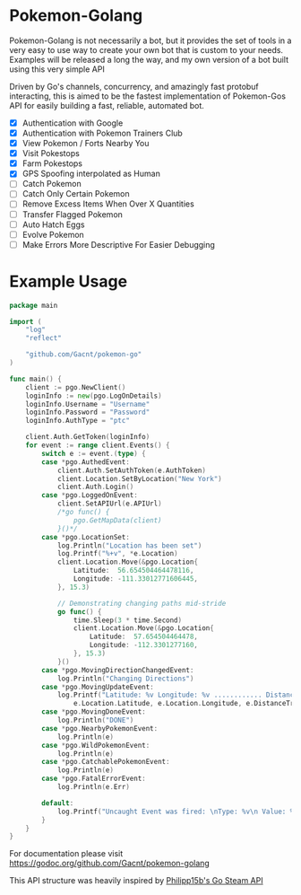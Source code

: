 # Pokemon-Golang
Pokemon-Golang is not necessarily a bot, but it provides the set of tools in a very easy to use way to create your own 
bot that is custom to your needs. Examples will be released a long the way, and my own version of a bot built using this 
very simple API

Driven by Go's channels, concurrency, and amazingly fast protobuf interacting, this is aimed to be the fastest 
implementation of Pokemon-Gos API for easily building a fast, reliable, automated bot.

- [x] Authentication with Google
- [x] Authentication with Pokemon Trainers Club
- [x] View Pokemon / Forts Nearby You
- [x] Visit Pokestops
- [x] Farm Pokestops
- [x] GPS Spoofing interpolated as Human
- [ ] Catch Pokemon
- [ ] Catch Only Certain Pokemon
- [ ] Remove Excess Items When Over X Quantities
- [ ] Transfer Flagged Pokemon
- [ ] Auto Hatch Eggs
- [ ] Evolve Pokemon
- [ ] Make Errors More Descriptive For Easier Debugging

# Example Usage


```go
package main

import (
	"log"
	"reflect"

	"github.com/Gacnt/pokemon-go"
)

func main() {
	client := pgo.NewClient()
	loginInfo := new(pgo.LogOnDetails)
	loginInfo.Username = "Username"
	loginInfo.Password = "Password"
	loginInfo.AuthType = "ptc"

	client.Auth.GetToken(loginInfo)
	for event := range client.Events() {
		switch e := event.(type) {
		case *pgo.AuthedEvent:
			client.Auth.SetAuthToken(e.AuthToken)
			client.Location.SetByLocation("New York")
			client.Auth.Login()
		case *pgo.LoggedOnEvent:
			client.SetAPIUrl(e.APIUrl)
			/*go func() {
				pgo.GetMapData(client)
			}()*/
		case *pgo.LocationSet:
			log.Println("Location has been set")
			log.Printf("%+v", *e.Location)
			client.Location.Move(&pgo.Location{
				Latitude:  56.654504464478116,
				Longitude: -111.33012771606445,
			}, 15.3)

			// Demonstrating changing paths mid-stride
			go func() {
				time.Sleep(3 * time.Second)
				client.Location.Move(&pgo.Location{
					Latitude:  57.654504464478,
					Longitude: -112.3301277160,
				}, 15.3)
			}()
		case *pgo.MovingDirectionChangedEvent:
			log.Println("Changing Directions")
		case *pgo.MovingUpdateEvent:
			log.Printf("Latitude: %v Longitude: %v ............ Distance Travelled: %v Distance Total: %v",
				e.Location.Latitude, e.Location.Longitude, e.DistanceTravelled, e.DistanceTotal)
		case *pgo.MovingDoneEvent:
			log.Println("DONE")
		case *pgo.NearbyPokemonEvent:
			log.Println(e)
		case *pgo.WildPokemonEvent:
			log.Println(e)
		case *pgo.CatchablePokemonEvent:
			log.Println(e)
		case *pgo.FatalErrorEvent:
			log.Println(e.Err)

		default:
			log.Printf("Uncaught Event was fired: \nType: %v\n Value: %+v", reflect.TypeOf(e), e)
		}
	}
}
```

For documentation please visit https://godoc.org/github.com/Gacnt/pokemon-golang

This API structure was heavily inspired by [Philipp15b's Go Steam API](https://github.com/Philipp15b/go-steam)
